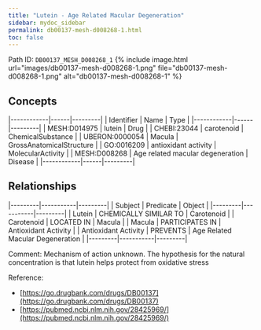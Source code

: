 ```yaml
---
title: "Lutein - Age Related Macular Degeneration"
sidebar: mydoc_sidebar
permalink: db00137-mesh-d008268-1.html
toc: false 
---
```



Path ID: `DB00137_MESH_D008268_1`
{% include image.html url="images/db00137-mesh-d008268-1.png" file="db00137-mesh-d008268-1.png" alt="db00137-mesh-d008268-1" %}

## Concepts

|------------|------|---------|
| Identifier | Name | Type    |
|------------|------|---------|
| MESH:D014975 | lutein | Drug |
| CHEBI:23044 | carotenoid | ChemicalSubstance |
| UBERON:0000054 | Macula | GrossAnatomicalStructure |
| GO:0016209 | antioxidant activity | MolecularActivity |
| MESH:D008268 | Age related macular degeneration | Disease |
|------------|------|---------|

## Relationships

|---------|-----------|---------|
| Subject | Predicate | Object  |
|---------|-----------|---------|
| Lutein | CHEMICALLY SIMILAR TO | Carotenoid |
| Carotenoid | LOCATED IN | Macula |
| Macula | PARTICIPATES IN | Antioxidant Activity |
| Antioxidant Activity | PREVENTS | Age Related Macular Degeneration |
|---------|-----------|---------|

Comment: Mechanism of action unknown. The hypothesis for the natural concentration is that lutein helps protect from oxidative stress

Reference: 
  - [https://go.drugbank.com/drugs/DB00137](https://go.drugbank.com/drugs/DB00137)
  - [https://pubmed.ncbi.nlm.nih.gov/28425969/](https://pubmed.ncbi.nlm.nih.gov/28425969/)
